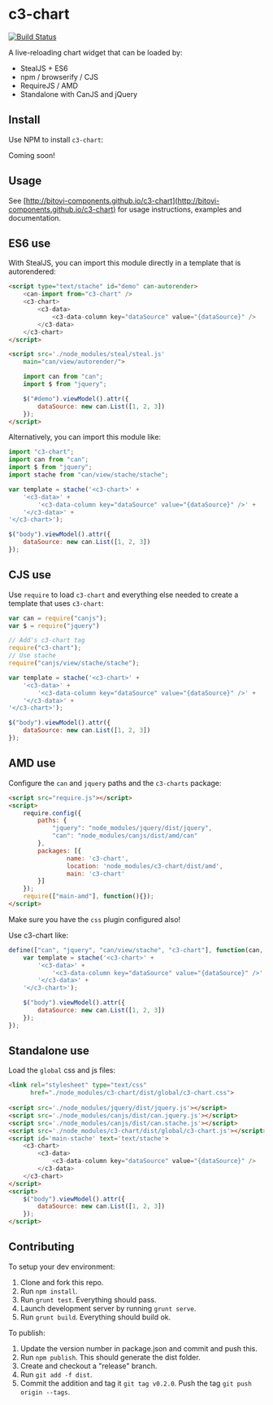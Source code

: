 # c3-chart

[![Build Status](https://travis-ci.org/bitovi-components/c3-chart.svg?branch=master)](https://travis-ci.org/bitovi-components/c3-chart)

A live-reloading chart widget that can be loaded by:

- StealJS + ES6
- npm / browserify / CJS
- RequireJS / AMD
- Standalone with CanJS and jQuery

## Install

Use NPM to install `c3-chart`:

Coming soon!

## Usage

See [http://bitovi-components.github.io/c3-chart](http://bitovi-components.github.io/c3-chart) for usage instructions, examples and documentation.

## ES6 use

With StealJS, you can import this module directly in a template that is autorendered:

```html
<script type="text/stache" id="demo" can-autorender>
	<can-import from="c3-chart" />
	<c3-chart>
		<c3-data>
			<c3-data-column key="dataSource" value="{dataSource}" />
		</c3-data>
	</c3-chart>
</script>

<script src='./node_modules/steal/steal.js'
	main="can/view/autorender/">

	import can from "can";
	import $ from "jquery";

	$("#demo").viewModel().attr({
		dataSource: new can.List([1, 2, 3])
	});
</script>

```

Alternatively, you can import this module like:

```js
import "c3-chart";
import can from "can";
import $ from "jquery";
import stache from "can/view/stache/stache";

var template = stache('<c3-chart>' +
	'<c3-data>' +
		'<c3-data-column key="dataSource" value="{dataSource}" />' +
	'</c3-data>' +
'</c3-chart>');

$("body").viewModel().attr({
	dataSource: new can.List([1, 2, 3])
});

```

## CJS use

Use `require` to load `c3-chart` and everything else
needed to create a template that uses `c3-chart`:

```js
var can = require("canjs");
var $ = require("jquery")

// Add's c3-chart tag
require("c3-chart");
// Use stache
require("canjs/view/stache/stache");

var template = stache('<c3-chart>' +
	'<c3-data>' +
		'<c3-data-column key="dataSource" value="{dataSource}" />' +
	'</c3-data>' +
'</c3-chart>');

$("body").viewModel().attr({
	dataSource: new can.List([1, 2, 3])
});

```

## AMD use

Configure the `can` and `jquery` paths and the `c3-charts` package:

```html
<script src="require.js"></script>
<script>
	require.config({
	    paths: {
	        "jquery": "node_modules/jquery/dist/jquery",
	        "can": "node_modules/canjs/dist/amd/can"
	    },
	    packages: [{
		    	name: 'c3-chart',
		    	location: 'node_modules/c3-chart/dist/amd',
		    	main: 'c3-chart'
	    }]
	});
	require(["main-amd"], function(){});
</script>
```

Make sure you have the `css` plugin configured also!

Use c3-chart like:

```js
define(["can", "jquery", "can/view/stache", "c3-chart"], function(can, $) {
	var template = stache('<c3-chart>' +
		'<c3-data>' +
			'<c3-data-column key="dataSource" value="{dataSource}" />' +
		'</c3-data>' +
	'</c3-chart>');

	$("body").viewModel().attr({
		dataSource: new can.List([1, 2, 3])
	});
});
```

## Standalone use

Load the `global` css and js files:

```html
<link rel="stylesheet" type="text/css" 
      href="./node_modules/c3-chart/dist/global/c3-chart.css">
      
<script src='./node_modules/jquery/dist/jquery.js'></script>
<script src='./node_modules/canjs/dist/can.jquery.js'></script>
<script src='./node_modules/canjs/dist/can.stache.js'></script>
<script src='./node_modules/c3-chart/dist/global/c3-chart.js'></script>
<script id='main-stache' text='text/stache'>
	<c3-chart>
		<c3-data>
			<c3-data-column key="dataSource" value="{dataSource}" />
		</c3-data>
	</c3-chart>
</script>
<script>
	$("body").viewModel().attr({
		dataSource: new can.List([1, 2, 3])
	});
</script>
```

## Contributing

To setup your dev environment:

1. Clone and fork this repo.  
2. Run `npm install`.
3. Run `grunt test`. Everything should pass.
4. Launch development server by running `grunt serve`.
5. Run `grunt build`.  Everything should build ok.

To publish:

1.  Update the version number in package.json and commit and push this.
2.  Run `npm publish`.  This should generate the dist folder.
3.  Create and checkout a "release" branch.
4.  Run `git add -f dist`.
5.  Commit the addition and tag it `git tag v0.2.0`.  Push the tag `git push origin --tags`.
